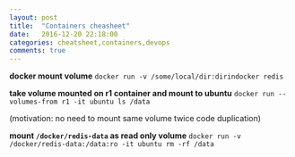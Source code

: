 ```yaml
---
layout: post
title:  "Containers cheasheet"
date:   2016-12-20 22:18:00
categories: cheatsheet,containers,devops
comments: true
---
```

**docker mount volume**
`docker run -v /some/local/dir:dirindocker redis`

**take volume mounted on r1 container and mount to ubuntu**
`docker run --volumes-from r1 -it ubuntu ls /data`

(motivation: no need to mount same volume twice code duplication)

**mount `/docker/redis-data` as read only volume**
`docker run -v /docker/redis-data:/data:ro -it ubuntu rm -rf /data`